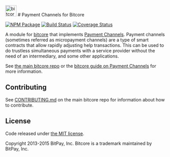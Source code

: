 <img src="http://bitcore.io/css/images/module-channel.png" alt="bitcore payment channels" height="35">
# Payment Channels for Bitcore

[![NPM Package](https://img.shields.io/npm/v/bitcore-channel.svg?style=flat-square)](https://www.npmjs.org/package/bitcore-channel)
[![Build Status](https://img.shields.io/travis/bitpay/bitcore-channel.svg?branch=master&style=flat-square)](https://travis-ci.org/bitpay/bitcore-channel)
[![Coverage Status](https://img.shields.io/coveralls/bitpay/bitcore-channel.svg?style=flat-square)](https://coveralls.io/r/bitpay/bitcore-channel)


A module for [bitcore][bitcore] that implements [Payment Channels][channel]. Payment channels (sometimes referred as micropayment channels) are a type of smart contracts that allow rapidly adjusting help transactions. This can be used to do trustless simultaneous payments with a service provider without the need of an intermediary, and some other applications.

See [the main bitcore repo][bitcore] or the [bitcore guide on Payment Channels](http://bitcore.io/guide/module/channel/index.html) for more information.

## Contributing

See [CONTRIBUTING.md](https://github.com/bitpay/bitcore/blob/master/CONTRIBUTING.md) on the main bitcore repo for information about how to contribute.

## License

Code released under [the MIT license](https://github.com/bitpay/bitcore/blob/master/LICENSE).

Copyright 2013-2015 BitPay, Inc. Bitcore is a trademark maintained by BitPay, Inc.

[bitcore]: https://github.com/bitpay/bitcore
[channel]: https://bitcoin.org/en/developer-guide#micropayment-channel
